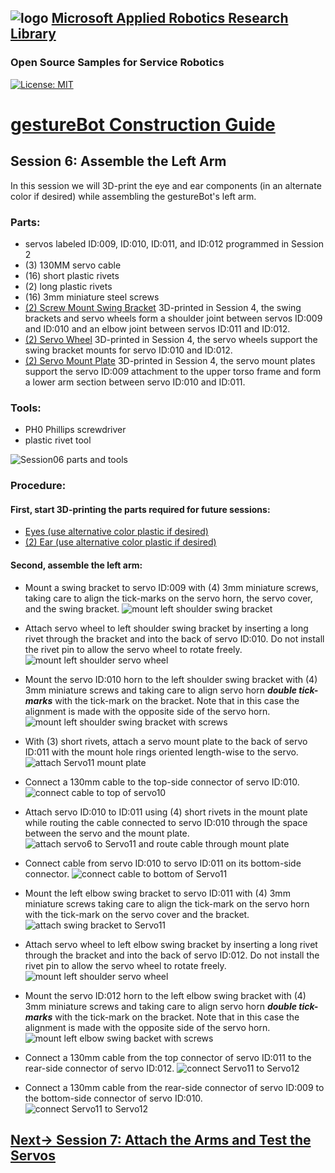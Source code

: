 ## ![logo](../img/MARR_logo.png) [Microsoft Applied Robotics Research Library](https://microsoft.github.io/AppliedRoboticsResearchLibrary/)
### Open Source Samples for Service Robotics
[![License: MIT](https://img.shields.io/badge/License-MIT-yellow.svg)](https://opensource.org/licenses/MIT)  
# [gestureBot Construction Guide](../hardware/README.md)

## **Session 6:** Assemble the Left Arm
In this session we will 3D-print the eye and ear components (in an alternate color if desired) while assembling the gestureBot's left arm.

### Parts: 
- servos labeled ID:009, ID:010, ID:011, and ID:012 programmed in Session 2
- (3) 130MM servo cable
- (16) short plastic rivets
- (2) long plastic rivets
- (16) 3mm miniature steel screws
- [(2) Screw Mount Swing Bracket](https://github.com/microsoft/gestureBotDesignKit/blob/main/hardware/3D_print/gb_SwingBracket.stl) 3D-printed in Session 4, the swing brackets and servo wheels form a shoulder joint between servos ID:009 and ID:010 and an elbow joint between servos ID:011 and ID:012.
- [(2) Servo Wheel](https://github.com/microsoft/gestureBotDesignKit/blob/main/hardware/3D_print/gb_ServoWheel.stl) 3D-printed in Session 4, the servo wheels support the swing bracket mounts for servo ID:010 and ID:012.
- [(2) Servo Mount Plate](https://github.com/microsoft/gestureBotDesignKit/blob/main/hardware/3D_print/gb_ServoMountPlate.stl) 3D-printed in Session 4, the servo mount plates support the servo ID:009 attachment to the upper torso frame and form a lower arm section between servo ID:010 and ID:011.

### Tools: 
- PH0 Phillips screwdriver
- plastic rivet tool

![Session06 parts and tools](../img/gB_Session06_PartsTools.jpg)

### **Procedure:**

#### **First, start 3D-printing the parts required for future sessions:**
- [Eyes (use alternative color plastic if desired)](https://github.com/microsoft/gestureBotDesignKit/blob/main/hardware/3D_print/gb_Eyes.stl)
- [(2) Ear (use alternative color plastic if desired)](https://github.com/microsoft/gestureBotDesignKit/blob/main/hardware/3D_print/gb_Ear.stl)

#### **Second, assemble the left arm:**
- Mount a swing bracket to servo ID:009 with (4) 3mm miniature screws, taking care to align the tick-marks on the servo horn, the servo cover, and the swing bracket.
![mount left shoulder swing bracket](../img/gB_Session06_MountLeftShoulderSwingBracket.jpg)

- Attach servo wheel to left shoulder swing bracket by inserting a long rivet through the bracket and into the back of servo ID:010. Do not install the rivet pin to allow the servo wheel to rotate freely.
![mount left shoulder servo wheel](../img/gB_Session06_Servo10WheelInstall.jpg)

- Mount the servo ID:010 horn to the left shoulder swing bracket with (4) 3mm miniature screws and taking care to align servo horn ***double tick-marks*** with the tick-mark on the bracket. Note that in this case the alignment is made with the opposite side of the servo horn.
![mount left shoulder swing bracket with screws](../img/gB_Session06_Servo10InstallScrews.jpg)

- With (3) short rivets, attach a servo mount plate to the back of servo ID:011 with the mount hole rings oriented length-wise to the servo.
![attach Servo11 mount plate](../img/gB_Session06_Servo11MountPlate.jpg)

- Connect a 130mm cable to the top-side connector of servo ID:010. 
![connect cable to top of servo10](../img/gB_Session06_Servo10ConnectCable.jpg)

- Attach servo ID:010 to ID:011 using (4) short rivets in the mount plate while routing the cable connected to servo ID:010 through the space between the servo and the mount plate.
![attach servo6 to Servo11 and route cable through mount plate](../img/gB_Session06_MountServo10Servo11MountPlate_RouteCable.jpg)

- Connect cable from servo ID:010 to servo ID:011 on its bottom-side connector.
![connect cable to bottom of Servo11](../img/gB_Session06_Connect10toServo11.jpg)

- Mount the left elbow swing bracket to servo ID:011 with (4) 3mm miniature screws taking care to align the tick-mark on the servo horn with the tick-mark on the servo cover and the bracket.
![attach swing bracket to Servo11](../img/gB_Session06_MountServo11SwingBracket.jpg)

- Attach servo wheel to left elbow swing bracket by inserting a long rivet through the bracket and into the back of servo ID:012. Do not install the rivet pin to allow the servo wheel to rotate freely.
![mount left shoulder servo wheel](../img/gB_Session06_Servo12WheelInstall.jpg)

- Mount the servo ID:012 horn to the left elbow swing bracket with (4) 3mm miniature screws and taking care to align servo horn ***double tick-marks*** with the tick-mark on the bracket. Note that in this case the alignment is made with the opposite side of the servo horn.
![mount left elbow swing backet with screws](../img/gB_Session06_Servo12InstallScrews.jpg)

- Connect a 130mm cable from the top connector of servo ID:011 to the rear-side connector of servo ID:012.
![connect Servo11 to Servo12](../img/gB_Session06_ConnectServo11toServo12.jpg)

- Connect a 130mm cable from the rear-side connector of servo ID:009 to the bottom-side connector of servo ID:010.
![connect Servo11 to Servo12](../img/gB_Session06_ConnectServo9toServo10.jpg)

## [**Next-> Session 7:** Attach the Arms and Test the Servos](Session07.md)
